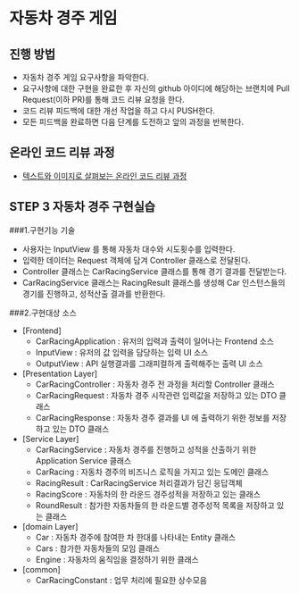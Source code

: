 # 자동차 경주 게임
## 진행 방법
* 자동차 경주 게임 요구사항을 파악한다.
* 요구사항에 대한 구현을 완료한 후 자신의 github 아이디에 해당하는 브랜치에 Pull Request(이하 PR)를 통해 코드 리뷰 요청을 한다.
* 코드 리뷰 피드백에 대한 개선 작업을 하고 다시 PUSH한다.
* 모든 피드백을 완료하면 다음 단계를 도전하고 앞의 과정을 반복한다.

## 온라인 코드 리뷰 과정
* [텍스트와 이미지로 살펴보는 온라인 코드 리뷰 과정](https://github.com/next-step/nextstep-docs/tree/master/codereview)

## STEP 3 자동차 경주 구현실습
###1.구현기능 기술
* 사용자는 InputView 를 통해 자동차 대수와 시도횟수를 입력한다.
* 입력한 데이터는 Request 객체에 담겨 Controller 클래스로 전달된다.
* Controller 클래스는 CarRacingService 클래스를 통해 경기 결과를 전달받는다.
* CarRacingService 클래스는 RacingResult 클래스를 생성해 Car 인스턴스들의 경기를 진행하고, 성적산출 결과를 반환한다.

###2.구현대상 소스
* [Frontend]
  * CarRacingApplication : 유저의 입력과 출력이 일어나는 Frontend 소스
  * InputView : 유저의 값 입력을 담당하는 입력 UI 소스
  * OutputView : API 실행결과를 그래피컬하게 출력해주는 출력 UI 소스
* [Presentation Layer]
  * CarRacingController : 자동차 경주 전 과정을 처리할 Controller 클래스
  * CarRacingRequest : 자동차 경주 시작관련 입력값을 저장하고 있는 DTO 클래스
  * CarRacingResponse : 자동차 경주 결과를 UI 에 출력하기 위한 정보를 저장하고 있는 DTO 클래스
* [Service Layer]
  * CarRacingService : 자동차 경주를 진행하고 성적을 산출하기 위한 Application Service 클래스
  * CarRacing : 자동차 경주의 비즈니스 로직을 가지고 있는 도메인 클래스
  * RacingResult : CarRacingService 처리결과가 담긴 응답객체
  * RacingScore : 자동차의 한 라운드 경주성적을 저장하고 있는 클래스
  * RoundResult : 참가한 자동차들의 한 라운드별 경주성적 목록을 저장하고 있는 클래스
* [domain Layer]
  * Car : 자동차 경주에 참여한 차 한대를 나타내는 Entity 클래스
  * Cars : 참가한 자동차들의 모임 클래스
  * Engine : 자동차의 움직임을 결정하기 위한 클래스
* [common]
  * CarRacingConstant : 업무 처리에 필요한 상수모음